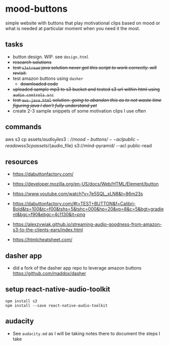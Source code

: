 # mood-buttons

simple website with buttons that play motivational clips based on mood or what is needed at particular moment when you need it the most.

## tasks

- button design. WIP. see `design.html`
- ~~research solutions~~
- ~~test `s3stream` java solution *never got this script to work correctly. will revisit.*~~
- test amazon buttons using `dasher`
  - ~~downloaded code~~
- ~~uploaded sample mp3 to s3 bucket and tested s3 url within html using `audio controls src`~~
- ~~test `aws-java.html` solution. *going to abandon this as to not waste time figuring java I don't fully understand yet*~~
- create 2-3 sample snippets of some motivation clips I use often

## commands

aws s3 cp assets/${audio_file} s3://mood-buttons/ --acl public-read
aws s3 cp assets/${audio_file} s3://mind-pyramid/ --acl public-read

## resources

- https://dabuttonfactory.com/

- https://developer.mozilla.org/en-US/docs/Web/HTML/Element/button

- https://www.youtube.com/watch?v=7e5SQL_xLN8&t=86m23s

- https://dabuttonfactory.com/#t=TEST+BUTTON&f=Calibri-Bold&ts=100&tc=f00&tshs=5&tshc=000&hp=20&vp=8&c=5&bgt=gradient&bgc=f90&ebgc=4c1130&it=png

- https://alexzywiak.github.io/streaming-audio-goodness-from-amazon-s3-to-the-clients-ears/index.html

- https://htmlcheatsheet.com/

## dasher app

- did a fork of the dasher app repo to leverage amazon buttons
 https://github.com/maddox/dasher


## setup react-native-audio-toolkit

```
npm install s3
npm install --save react-native-audio-toolkit
```

## audacity

- See `audacity.md` as I will be taking notes there to document the steps I take
